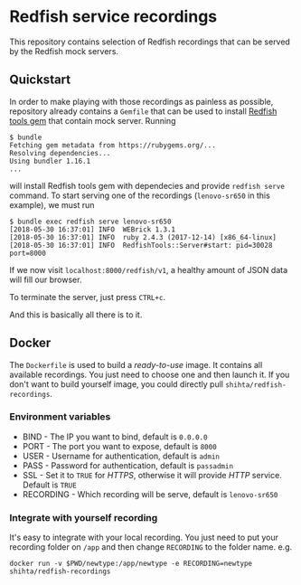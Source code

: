 # Redfish service recordings

This repository contains selection of Redfish recordings that can be served by
the Redfish mock servers.


## Quickstart

In order to make playing with those recordings as painless as possible,
repository already contains a `Gemfile` that can be used to install
[Redfish tools gem][rf-tools] that contain mock server. Running

   [rf-tools]: https://github.com/xlab-si/redfish_tools
               (Redfish tools)

    $ bundle
    Fetching gem metadata from https://rubygems.org/...
    Resolving dependencies...
    Using bundler 1.16.1
    ...

will install Redfish tools gem with dependecies and provide `redfish serve`
command. To start serving one of the recordings (`lenovo-sr650` in this
example), we must run

    $ bundle exec redfish serve lenovo-sr650
    [2018-05-30 16:37:01] INFO  WEBrick 1.3.1
    [2018-05-30 16:37:01] INFO  ruby 2.4.3 (2017-12-14) [x86_64-linux]
    [2018-05-30 16:37:01] INFO  RedfishTools::Server#start: pid=30028 port=8000

If we now visit `localhost:8000/redfish/v1`, a healthy amount of JSON data
will fill our browser.

To terminate the server, just press `CTRL+c`.

And this is basically all there is to it.


## Docker

The `Dockerfile` is used to build a *ready-to-use* image. It contains all
available recordings. You just need to choose one and then launch it.
If you don't want to build yourself image, you could directly pull
`shihta/redfish-recordings`.

### Environment variables

* BIND - The IP you want to bind, default is `0.0.0.0`
* PORT - The port you want to expose, default is `8000`
* USER - Username for authentication, default is `admin`
* PASS - Password for authentication, default is `passadmin`
* SSL - Set it to `TRUE` for *HTTPS*, otherwise it will provide *HTTP* service.
  Default is `TRUE`
* RECORDING - Which recording will be serve, default is `lenovo-sr650`

### Integrate with yourself recording

It's easy to integrate with your local recording. You just need to put your
recording folder on `/app` and then change `RECORDING` to the folder name.
e.g.
```
docker run -v $PWD/newtype:/app/newtype -e RECORDING=newtype shihta/redfish-recordings
```
